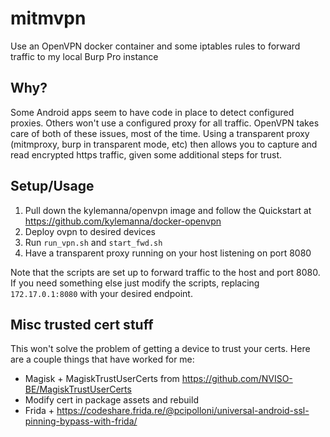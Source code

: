 # mitmvpn
Use an OpenVPN docker container and some iptables rules to forward traffic to my local Burp Pro instance

## Why?
Some Android apps seem to have code in place to detect configured proxies. Others won't use a configured proxy for all traffic. OpenVPN takes care of both of these issues, most of the time. Using a transparent proxy (mitmproxy, burp in transparent mode, etc) then allows you to capture and read encrypted https traffic, given some additional steps for trust.

## Setup/Usage
1. Pull down the kylemanna/openvpn image and follow the Quickstart at https://github.com/kylemanna/docker-openvpn
2. Deploy ovpn to desired devices
3. Run `run_vpn.sh` and `start_fwd.sh`
4. Have a transparent proxy running on your host listening on port 8080

Note that the scripts are set up to forward traffic to the host and port 8080. If you need something else just modify the scripts, replacing `172.17.0.1:8080` with your desired endpoint.

## Misc trusted cert stuff
This won't solve the problem of getting a device to trust your certs. Here are a couple things that have worked for me:

* Magisk + MagiskTrustUserCerts from https://github.com/NVISO-BE/MagiskTrustUserCerts
* Modify cert in package assets and rebuild
* Frida + https://codeshare.frida.re/@pcipolloni/universal-android-ssl-pinning-bypass-with-frida/
